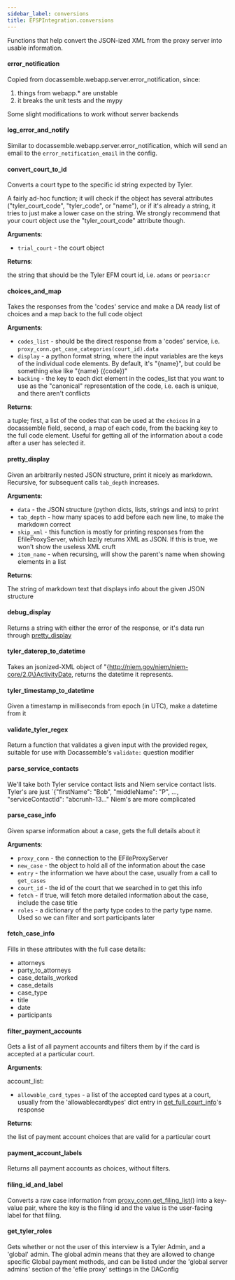 ```yaml
---
sidebar_label: conversions
title: EFSPIntegration.conversions
---
```


Functions that help convert the JSON-ized XML from the proxy server into usable information.

#### error\_notification

Copied from docassemble.webapp.server.error_notification, since:
1) things from webapp.* are unstable
2) it breaks the unit tests and the mypy

Some slight modifications to work without server backends

#### log\_error\_and\_notify

Similar to docassemble.webapp.server.error_notification, which will send an email to
the `error_notification_email` in the config.

#### convert\_court\_to\_id

Converts a court type to the specific id string expected by Tyler.

A fairly ad-hoc function; it will check if the object has several attributes
(&quot;tyler_court_code&quot;, &quot;tyler_code&quot;, or &quot;name&quot;), or if it&#x27;s already a string, it
tries to just make a lower case on the string. We strongly recommend that
your court object use the &quot;tyler_court_code&quot; attribute though.

**Arguments**:

- `trial_court` - the court object
  

**Returns**:

  the string that should be the Tyler EFM court id, i.e. `adams` or `peoria:cr`

#### choices\_and\_map

Takes the responses from the &#x27;codes&#x27; service and make a DA ready list of choices and a map back
to the full code object

**Arguments**:

- `codes_list` - should be the direct response from a &#x27;codes&#x27; service, i.e. `proxy_conn.get_case_categories(court_id).data`
- `display` - a python format string, where the input variables are the keys of the individual code elements. By
  default, it&#x27;s &quot;\{name\}&quot;, but could be something else like &quot;\{name\} (\{code\})&quot;
- `backing` - the key to each dict element in the codes_list that you want to use as the &quot;canonical&quot; representation
  of the code, i.e. each is unique, and there aren&#x27;t conflicts

**Returns**:

  a tuple; first, a list of the codes that can be used at the `choices` in a docassemble field,
  second, a map of each code, from the backing key to the full code element. Useful for getting
  all of the information about a code after a user has selected it.

#### pretty\_display

Given an arbitrarily nested JSON structure, print it nicely as markdown.
Recursive, for subsequent calls `tab_depth` increases.

**Arguments**:

- `data` - the JSON structure (python dicts, lists, strings and ints) to print
- `tab_depth` - how many spaces to add before each new line, to make the markdown correct
- `skip_xml` - this function is mostly for printing responses from the EfileProxyServer, which
  lazily returns XML as JSON. If this is true, we won&#x27;t show the useless XML cruft
- `item_name` - when recursing, will show the parent&#x27;s name when showing elements in a list
  

**Returns**:

  The string of markdown text that displays info about the given JSON structure

#### debug\_display

Returns a string with either the error of the response,
or it&#x27;s data run through [pretty_display](#pretty_display)

#### tyler\_daterep\_to\_datetime

Takes an jsonized-XML object of &quot;\{http://niem.gov/niem/niem-core/2.0\}ActivityDate,
returns the datetime it represents.

#### tyler\_timestamp\_to\_datetime

Given a timestamp in milliseconds from epoch (in UTC), make a datetime from it

#### validate\_tyler\_regex

Return a function that validates a given input with the provided regex,
suitable for use with Docassemble&#x27;s `validate:` question modifier

#### parse\_service\_contacts

We&#x27;ll take both Tyler service contact lists and Niem service contact lists.
Tyler&#x27;s are just `\{&quot;firstName&quot;: &quot;Bob&quot;, &quot;middleName&quot;: &quot;P&quot;, ..., &quot;serviceContactId&quot;: &quot;abcrunh-13...&quot;
Niem&#x27;s are more complicated

#### parse\_case\_info

Given sparse information about a case, gets the full details about it

**Arguments**:

- `proxy_conn` - the connection to the EFileProxyServer
- `new_case` - the object to hold all of the information about the case
- `entry` - the information we have about the case, usually from a call to `get_cases`
- `court_id` - the id of the court that we searched in to get this info
- `fetch` - if true, will fetch more detailed information about the case,
  include the case title
- `roles` - a dictionary of the party type codes to the party type name.
  Used so we can filter and sort participants later

#### fetch\_case\_info

Fills in these attributes with the full case details:
* attorneys
* party_to_attorneys
* case_details_worked
* case_details
* case_type
* title
* date
* participants

#### filter\_payment\_accounts

Gets a list of all payment accounts and filters them by if the card is
accepted at a particular court.

**Arguments**:

  account_list:
- `allowable_card_types` - a list of the accepted card types at a court, usually
  from the &#x27;allowablecardtypes&#x27; dict entry in
  [get_full_court_info](interview_logic#get_full_court_info)&#x27;s response
  

**Returns**:

  the list of payment account choices that are valid for a particular court

#### payment\_account\_labels

Returns all payment accounts as choices, without filters.

#### filing\_id\_and\_label

Converts a raw case information from [proxy_conn.get_filing_list()](py_efsp_client#get_filing_list)
into a key-value pair, where the key is the filing id and the value is the user-facing label
for that filing.

#### get\_tyler\_roles

Gets whether or not the user of this interview is a Tyler Admin, and a &#x27;global&#x27; admin.
The global admin means that they are allowed to change specific Global payment methods,
and can be listed under the &#x27;global server admins&#x27; section of the &#x27;efile proxy&#x27; settings in the
DAConfig

